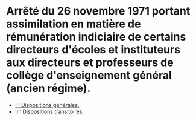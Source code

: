 # Arrêté du 26 novembre 1971 portant assimilation en matière de rémunération indiciaire de certains directeurs d'écoles et instituteurs aux directeurs et professeurs de collège d'enseignement général (ancien régime).

- [I : Dispositions générales.](i)
- [II : Dispositions transitoires.](ii)
